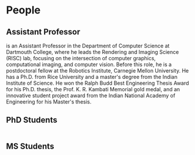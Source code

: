 # People

## Assistant Professor
<Professor name="Adithya Pediredla" image="/images/portrait/AP.jpeg" link="https://sites.google.com/view/adithyapediredla/">
 is an Assistant Professor in the Department of Computer Science at Dartmouth College, where he leads the Rendering and Imaging Science (RISC) lab, focusing on the intersection of computer graphics, computational imaging, and computer vision. Before this role, he is a postdoctoral fellow at the Robotics Institute, Carnegie Mellon University. He has a Ph.D. from Rice University and a master's degree from the Indian Institute of Science. He won the Ralph Budd Best Engineering Thesis Award for his Ph.D. thesis, the Prof. K. R. Kambati Memorial gold medal, and an innovative student project award from the Indian National Academy of Engineering for his Master's thesis.
</Professor>

## PhD Students
<div class="flex-container">
  <Student name="Juhyeon Kim" image="/images/portrait/example.png" year="2022-present" studentUrl="https://juhyeonkim.netlify.app/" />
  <Student name="Sarah Friday" image="/images/portrait/SF.jpg" year="2023-present" studentUrl="https://www.linkedin.com/in/sarah-k-friday/" />
  <Student name="Dhawal Sirikonda" image="/images/portrait/example.png" year="2023-present" studentUrl="https://dhawals1939.github.io/" />
  <Student name="Quinton(Ziyuan) Qu" image="/images/portrait/QQ.jpg" year="2024-present" studentUrl="http://quintonq.top/index.php/projects/" />
  
  <!-- Add more students... -->
</div>

## MS Students
<div class="flex-container">
  <Student name="Yunzi Shi" image="/images/portrait/YS.jpg" year="2023-2024" studentUrl="https://shiyunzi.info/" />
  <Student name="Atul Agarwal" image="/images/portrait/example.png" year="2024" studentUrl="http://example.com" />
  
  <!-- Add more students... -->
</div>

<script setup>
import Professor from '../../components/Professor.vue'
import Student from '../../components/Student.vue'
</script>

<style>
.flex-container {
  display: flex;
  flex-wrap: wrap;
  gap: clamp(0px, calc(3vw - 32px), 16.2px);
  align-items: center;
  justify-content: center;
}
</style>